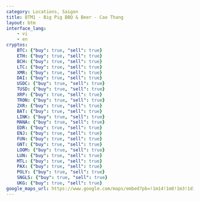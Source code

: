 ```yaml
---
category: Locations, Saigon
title: BTM1 - Big Pig BBQ & Beer - Cao Thang
layout: btm
interface_lang:
    - vi
    - en
cryptos:
    BTC: {"buy": true, "sell": true}
    ETH: {"buy": true, "sell": true}
    BCH: {"buy": true, "sell": true}
    LTC: {"buy": true, "sell": true}
    XMR: {"buy": true, "sell": true}
    DAI: {"buy": true, "sell": true}
    USDC: {"buy": true, "sell": true}
    TUSD: {"buy": true, "sell": true}
    XRP: {"buy": true, "sell": true}
    TRON: {"buy": true, "sell": true}
    ZXR: {"buy": true, "sell": true}
    BAT: {"buy": true, "sell": true}
    LINK: {"buy": true, "sell": true}
    MANA: {"buy": true, "sell": true}
    EDR: {"buy": true, "sell": true}
    ENJ: {"buy": true, "sell": true}
    FUN: {"buy": true, "sell": true}
    GNT: {"buy": true, "sell": true}
    LOOM: {"buy": true, "sell": true}
    LUN: {"buy": true, "sell": true}
    MTL: {"buy": true, "sell": true}
    PAX: {"buy": true, "sell": true}
    POLY: {"buy": true, "sell": true}
    SNGLS: {"buy": true, "sell": true}
    UKG: {"buy": true, "sell": true}
google_maps_url: https://www.google.com/maps/embed?pb=!1m14!1m8!1m3!1d15678.205584015699!2d106.6835782!3d10.7690153!3m2!1i1024!2i768!4f13.1!3m3!1m2!1s0x0%3A0xb57d8aa1712e8ffc!2sBig%20Pig%20BBQ%20%26%20Beer%20-%20Cao%20Thang!5e0!3m2!1sen!2s!4v1600416120526!5m2!1sen!2s
---
```

